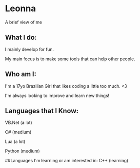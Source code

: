 # Leonna
A brief view of me
## What I do:
I mainly develop for fun.

My main focus is to make some tools that can help other people.

## Who am I:
I'm a 17yo Brazilian Girl that likes coding a little too much. <3

I'm always looking to improve and learn new things!

## Languages that I Know:
VB.Net (a lot)

C# (medium)

Lua (a lot)

Python (medium)

##Languages I'm learning or am interested in:
C++ (learning)
